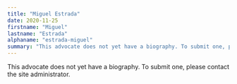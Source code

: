 ```yaml
---
title: "Miguel Estrada"
date: 2020-11-25
firstname: "Miguel"
lastname: "Estrada"
alphaname: "estrada-miguel"
summary: "This advocate does not yet have a biography. To submit one, please contact the site administrator."
---
```

This advocate does not yet have a biography. To submit one, please contact the site administrator.

